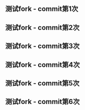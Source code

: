 ## 测试fork - commit第1次

## 测试fork - commit第2次

## 测试fork - commit第3次

## 测试fork - commit第4次

## 测试fork - commit第5次

## 测试fork - commit第6次
